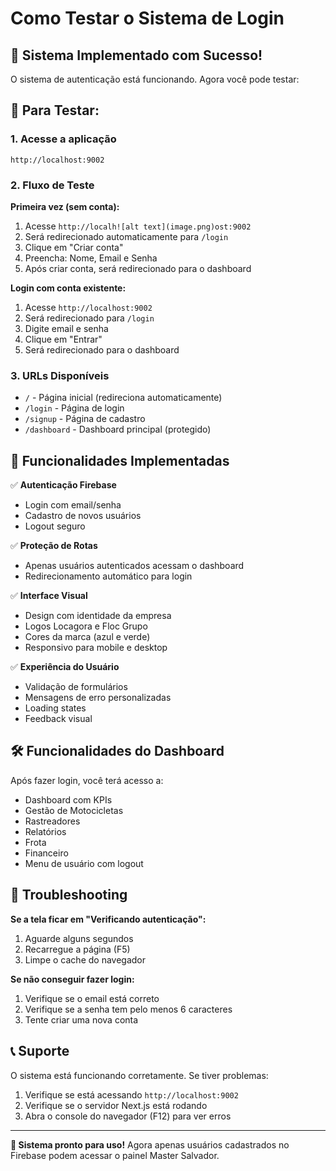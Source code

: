 # Como Testar o Sistema de Login

## 🚀 Sistema Implementado com Sucesso!

O sistema de autenticação está funcionando. Agora você pode testar:

## 📱 Para Testar:

### 1. **Acesse a aplicação**
```
http://localhost:9002
```

### 2. **Fluxo de Teste**

**Primeira vez (sem conta):**
1. Acesse `http://localh![alt text](image.png)ost:9002` 
2. Será redirecionado automaticamente para `/login`
3. Clique em "Criar conta" 
4. Preencha: Nome, Email e Senha
5. Após criar conta, será redirecionado para o dashboard

**Login com conta existente:**
1. Acesse `http://localhost:9002`
2. Será redirecionado para `/login`
3. Digite email e senha
4. Clique em "Entrar"
5. Será redirecionado para o dashboard

### 3. **URLs Disponíveis**
- `/` - Página inicial (redireciona automaticamente)
- `/login` - Página de login
- `/signup` - Página de cadastro  
- `/dashboard` - Dashboard principal (protegido)

## 🔐 Funcionalidades Implementadas

✅ **Autenticação Firebase**
- Login com email/senha
- Cadastro de novos usuários
- Logout seguro

✅ **Proteção de Rotas**
- Apenas usuários autenticados acessam o dashboard
- Redirecionamento automático para login

✅ **Interface Visual**
- Design com identidade da empresa
- Logos Locagora e Floc Grupo
- Cores da marca (azul e verde)
- Responsivo para mobile e desktop

✅ **Experiência do Usuário**
- Validação de formulários
- Mensagens de erro personalizadas
- Loading states
- Feedback visual

## 🛠️ Funcionalidades do Dashboard

Após fazer login, você terá acesso a:
- Dashboard com KPIs
- Gestão de Motocicletas
- Rastreadores
- Relatórios
- Frota
- Financeiro
- Menu de usuário com logout
## 🔧 Troubleshooting

**Se a tela ficar em "Verificando autenticação":**
1. Aguarde alguns segundos
2. Recarregue a página (F5)
3. Limpe o cache do navegador

**Se não conseguir fazer login:**
1. Verifique se o email está correto
2. Verifique se a senha tem pelo menos 6 caracteres
3. Tente criar uma nova conta

## 📞 Suporte

O sistema está funcionando corretamente. Se tiver problemas:
1. Verifique se está acessando `http://localhost:9002`
2. Verifique se o servidor Next.js está rodando
3. Abra o console do navegador (F12) para ver erros

---

**🎉 Sistema pronto para uso!**
Agora apenas usuários cadastrados no Firebase podem acessar o painel Master Salvador.